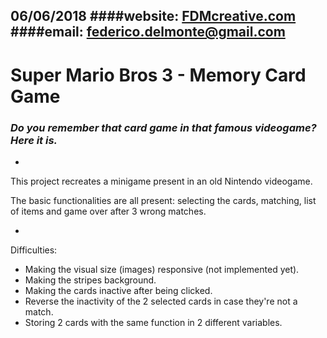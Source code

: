 06/06/2018
####website: [FDMcreative.com](http://www.fdmcreative.com) 
####email: [federico.delmonte@gmail.com](federico.delmonte@gmail.com)
---
# Super Mario Bros 3 - Memory Card Game
### *Do you remember that card game in that famous videogame? Here it is.*
-

This project recreates a minigame present in an old Nintendo videogame.

The basic functionalities are all present: selecting the cards, matching, list of items and game over after 3 wrong matches.

-

Difficulties:

- Making the visual size (images) responsive (not implemented yet).
- Making the stripes background.
- Making the cards inactive after being clicked.
- Reverse the inactivity of the 2 selected cards in case they're not a match.
- Storing 2 cards with the same function in 2 different variables.